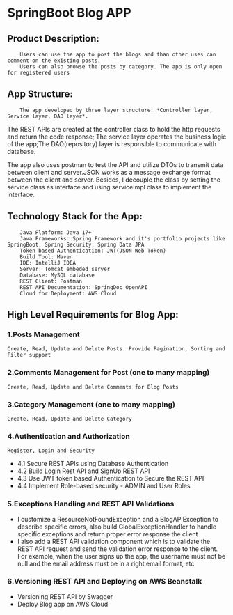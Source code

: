# SpringBoot Blog APP

## Product Description: 

        Users can use the app to post the blogs and than other uses can comment on the existing posts. 
        Users can also browse the posts by category. The app is only open for registered users

## App Structure:

        The app developed by three layer structure: *Controller layer, Service layer, DAO layer*. 
        
The REST APIs are created at the controller class to hold the http requests and return the code response; The service layer operates the business logic of the app;The DAO(repository) layer is responsible to communicate with database.

The app also uses postman to test the API and utilize DTOs to transmit data between client and server.JSON works as a message exchange format between the client and server. Besides, I decouple the class by setting the service class as interface and using serviceImpl class to implement the interface.<br>

## Technology Stack for the App:

        Java Platform: Java 17+ 
        Java Frameworks: Spring Framework and it's portfolio projects like SpringBoot, Spring Security, Spring Data JPA 
        Token based Authentication: JWT(JSON Web Token) 
        Build Tool: Maven 
        IDE: IntelliJ IDEA 
        Server: Tomcat embeded server 
        Database: MySQL database 
        REST Client: Postman 
        REST API Decumentation: SpringDoc OpenAPI 
        Cloud for Deployment: AWS Cloud 

## High Level Requirements for Blog App:

### 1.Posts Management
    Create, Read, Update and Delete Posts. Provide Pagination, Sorting and Filter support

### 2.Comments Management for Post (one to many mapping)
    Create, Read, Update and Delete Comments for Blog Posts

### 3.Category Management (one to many mapping)
    Create, Read, Update and Delete Category

### 4.Authentication and Authorization
    Register, Login and Security
- 4.1 Secure REST APIs using Database Authentication
- 4.2 Build Login Rest API and SignUp REST API
- 4.3 Use JWT token based Authentication to Secure the REST API
- 4.4 Implement Role-based security - ADMIN and User Roles

### 5.Exceptions Handling and REST API Validations
- I customize a ResourceNotFoundException and a BlogAPIException to describe specific errors, also build GlobalExceptionHandler to handle specific exceptions and return proper error response the client
- I also add a REST API validation component which is to validate the REST API request and send the validation error response to the client. For example, when the user signs up the app, the username must not be null and the email address must be in a right email format, etc

### 6.Versioning REST API and Deploying on AWS Beanstalk
- Versioning REST API by Swagger
- Deploy Blog app on AWS Cloud


